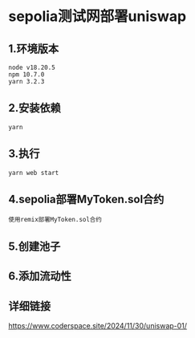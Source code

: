 # sepolia测试网部署uniswap

## 1.环境版本

```
node v18.20.5
npm 10.7.0
yarn 3.2.3

```

## 2.安装依赖

```
yarn

```

## 3.执行

```
yarn web start

```

## 4.sepolia部署MyToken.sol合约

```
使用remix部署MyToken.sol合约
```

## 5.创建池子

## 6.添加流动性

## 详细链接
https://www.coderspace.site/2024/11/30/uniswap-01/